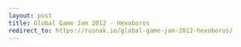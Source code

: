 ```yaml
---
layout: post
title: Global Game Jam 2012 - Hexoboros
redirect_to: https://rusnak.io/global-game-jam-2012-hexoboros/
---
```

